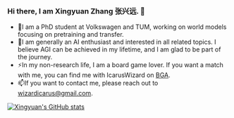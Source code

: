 ### Hi there, I am Xingyuan Zhang 张兴远. 👋

- 🔭I am a PhD student at Volkswagen and TUM, working on world models focusing on pretraining and transfer.
- 🤔I am generally an AI enthusiast and interested in all related topics. I believe AGI can be achieved in my lifetime, and I am glad to be part of the journey. 
- ⚡In my non-research life, I am a board game lover. If you want a match with me, you can find me with IcarusWizard on [BGA](https://boardgamearena.com/).
- 📫If you want to contact me, please reach out to wizardicarus@gmail.com.

<!--
**IcarusWizard/IcarusWizard** is a ✨ _special_ ✨ repository because its `README.md` (this file) appears on your GitHub profile.

Here are some ideas to get you started:

- 🔭 I’m currently working on ...
- 🌱 I’m currently learning ...
- 👯 I’m looking to collaborate on ...
- 🤔 I’m looking for help with ...
- 💬 Ask me about ...
- 📫 How to reach me: ...
- 😄 Pronouns: ...
- ⚡ Fun fact: ...
-->

[![Xingyuan's GitHub stats](https://github-readme-stats.vercel.app/api?username=IcarusWizard)](https://github.com/anuraghazra/github-readme-stats)
